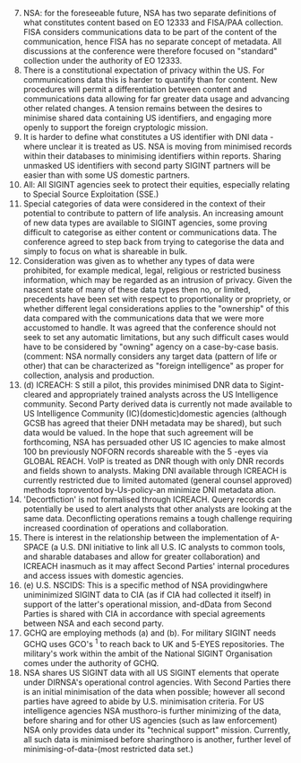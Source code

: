 7. NSA: for the foreseeable future, NSA has two separate definitions of what constitutes content based on EO 12333 and FISA/PAA collection. FISA considers communications data to be part of the content of the communication, hence FISA has no separate concept of metadata. All discussions at the conference were therefore focused on "standard" collection under the authority of EO 12333.
8. There is a constitutional expectation of privacy within the US. For communications data this is harder to quantify than for content. New procedures will permit a differentiation between content and communications data allowing for far greater data usage and advancing other related changes. A tension remains between the desires to minimise shared data containing US identifiers, and engaging more openly to support the foreign cryptologic mission.
9. It is harder to define what constitutes a US identifier with DNI data - where unclear it is treated as US. NSA is moving from minimised records within their databases to minimising identifiers within reports. Sharing unmasked US identifiers with second party SIGINT partners will be easier than with some US domestic partners.
10. All: All SIGINT agencies seek to protect their equities, especially relating to Special Source Exploitation (SSE.)
11. Special categories of data were considered in the context of their potential to contribute to pattern of life analysis. An increasing amount of new data types are available to SIGINT agencies, some proving difficult to categorise as either content or communications data. The conference agreed to step back from trying to categorise the data and simply to focus on what is shareable in bulk.
12. Consideration was given as to whether any types of data were prohibited, for example medical, legal, religious or restricted business information, which may be regarded as an intrusion of privacy. Given the nascent state of many of these data types then no, or limited, precedents have been set with respect to proportionality or propriety, or whether different legal considerations applies to the "ownership" of this data compared with the communications data that we were more accustomed to handle. It was agreed that the conference should not seek to set any automatic limitations, but any such difficult cases would have to be considered by "owning" agency on a case-by-case basis.
(comment: NSA normally considers any target data (pattern of life or other) that can be characterized as "foreign intelligence" as proper for collection, analysis and production.
35. (d) ICREACH: S still a pilot, this provides minimised DNR data to Sigint-cleared and appropriately trained analysts across the US Intelligence community. Second Party derived data is currently not made available to US Intelligence Community (IC)(domestic)domestic agencies (although GCSB has agreed that theier DNH metadata may be shared), but such data would be valued. In the hope that such agreement will be forthcoming, NSA has persuaded other US IC agencies to make almost 100 bn previously NOFORN records shareable with the 5 -eyes via GLOBAL REACH. VoIP is treated as DNR though with only DNR records and fields shown to analysts. Making DNI available through ICREACH is currently restricted due to limited automated (general counsel approved) methods toproventod by-Us-policy-an minimize DNI metadata ation.
36. 'Decortfiction' is not formalised through ICREACH. Query records can potentially be used to alert analysts that other analysts are looking at the same data. Deconflicting operations remains a tough challenge requiring increased coordination of operations and collaboration.
37. There is interest in the relationship between the implementation of A-SPACE (a U.S. DNI initiative to link all U.S. IC analysts to common tools, and sharable databases and allow for greater collaboration) and ICREACH inasmuch as it may affect Second Parties' internal procedures and access issues with domestic agencies.
38. (e) U.S. NSCIDS: This is a specific method of NSA providingwhere uniminimized SIGINT data to CIA (as if CIA had collected it itself) in support of the latter's operational mission, and-dData from Second Parties is shared with CIA in accordance with special agreements between NSA and each second party.
39. GCHQ are employing methods (a) and (b). For military SIGINT needs GCHQ uses GCO's ${ }^{1}$ to reach back to UK and 5-EYES repositories. The military's work within the ambit of the National SIGINT Organisation comes under the authority of GCHQ.
40. NSA shares US SIGINT data with all US SIGINT elements that operate under DIRNSA's operational control agencies. With Second Parties there is an initial minimisation of the data when possible; however all second parties have agreed to abide by U.S. minimisation criteria. For US intelligence agencies NSA musthoro-is further minimizing of the data, before sharing and for other US agencies (such as law enforcement) NSA only provides data under its "technical support" mission. Currently, all such data is minimised before sharingthoro is another, further level of minimising-of-data-(most restricted data set.)
